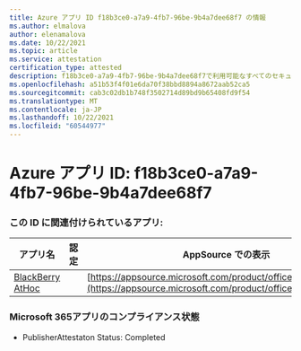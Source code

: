 ```yaml
---
title: Azure アプリ ID f18b3ce0-a7a9-4fb7-96be-9b4a7dee68f7 の情報
ms.author: elmalova
author: elenamalova
ms.date: 10/22/2021
ms.topic: article
ms.service: attestation
certification_type: attested
description: f18b3ce0-a7a9-4fb7-96be-9b4a7dee68f7で利用可能なすべてのセキュリティおよびコンプライアンス情報。
ms.openlocfilehash: a51b53f4f01e6da70f38bbd8894a8672aab52ca5
ms.sourcegitcommit: cab3c02db1b748f3502714d89bd9b65408fd9f54
ms.translationtype: MT
ms.contentlocale: ja-JP
ms.lasthandoff: 10/22/2021
ms.locfileid: "60544977"
---
```

# <a name="azure-app-id-f18b3ce0-a7a9-4fb7-96be-9b4a7dee68f7"></a>Azure アプリ ID: f18b3ce0-a7a9-4fb7-96be-9b4a7dee68f7


### <a name="apps-associated-with-this-id"></a>この ID に関連付けられているアプリ:
| **アプリ名** | **認定** | **AppSource での表示** |
|--------------|---------------|-----------------------|
| [BlackBerry AtHoc](https://docs.microsoft.com/microsoft-365-app-certification/forward/WA200003065) |  | [https://appsource.microsoft.com/product/office/WA200003065](https://appsource.microsoft.com/product/office/WA200003065) |

### <a name="microsoft-365-app-compliance-status"></a>Microsoft 365アプリのコンプライアンス状態
- PublisherAttestaton Status: Completed
